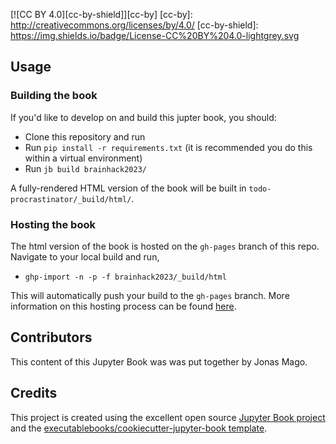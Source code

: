 [![CC BY 4.0][cc-by-shield]][cc-by]
[cc-by]: http://creativecommons.org/licenses/by/4.0/
[cc-by-shield]: https://img.shields.io/badge/License-CC%20BY%204.0-lightgrey.svg

## Usage

### Building the book

If you'd like to develop on and build this jupter book, you should:

- Clone this repository and run
- Run `pip install -r requirements.txt` (it is recommended you do this within a virtual environment)
- Run `jb build brainhack2023/`

A fully-rendered HTML version of the book will be built in `todo-procrastinator/_build/html/`.

### Hosting the book

The html version of the book is hosted on the `gh-pages` branch of this repo. Navigate to your local build and run,
- `ghp-import -n -p -f brainhack2023/_build/html`

This will automatically push your build to the `gh-pages` branch. More information on this hosting process can be found [here](https://jupyterbook.org/publish/gh-pages.html#manually-host-your-book-with-github-pages).

## Contributors

This content of this Jupyter Book was was put together by Jonas Mago. 

## Credits

This project is created using the excellent open source [Jupyter Book project](https://jupyterbook.org/) and the [executablebooks/cookiecutter-jupyter-book template](https://github.com/executablebooks/cookiecutter-jupyter-book).